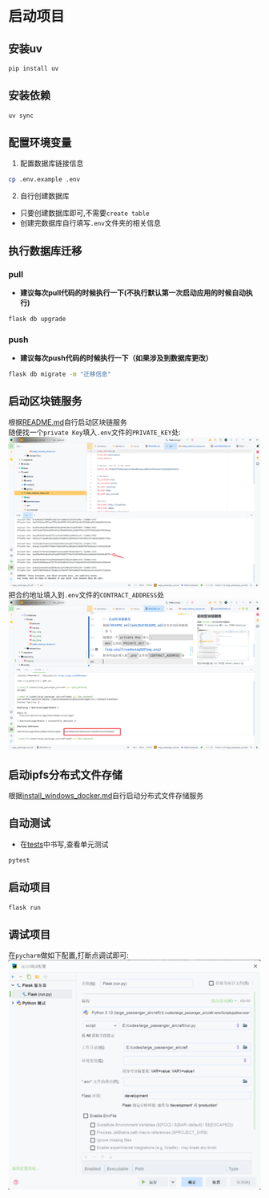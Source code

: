 # 启动项目

## 安装uv

```bash
pip install uv 
```

## 安装依赖

```bash
uv sync 
```

## 配置环境变量

1. 配置数据库链接信息

```bash
cp .env.example .env
```

2. 自行创建数据库

- 只要创建数据库即可,不需要`create table`
- 创建完数据库自行填写`.env`文件夹的相关信息

## 执行数据库迁移
### pull
- **建议每次pull代码的时候执行一下(不执行默认第一次启动应用的时候自动执行)**  

```bash
flask db upgrade 
```
### push
- **建议每次push代码的时候执行一下（如果涉及到数据库更改）**

```bash
flask db migrate -m "迁移信息" 
```

## 启动区块链服务
根据[README.md](web3%2FREADME.md)自行启动区块链服务 \
随便找一个`private Key`填入`.env`文件的`PRIVATE_KEY`处:
![img.png](readmeimg%2Fimg.png) 
把合约地址填入到`.env`文件的`CONTRACT_ADDRESS`处
![img1.png](readmeimg%2Fimg1.png)
## 启动ipfs分布式文件存储
根据[install_windows_docker.md](docker%2Fmiddleware%2Fipfs%2Finstall_windows_docker.md)自行启动分布式文件存储服务

## 自动测试

- 在[tests](tests)中书写,查看单元测试
```bash
pytest 
```

## 启动项目
```bash
flask run
```
## 调试项目
在`pycharm`做如下配置,打断点调试即可:
![img_1.png](readmeimg%2Fimg_1.png)